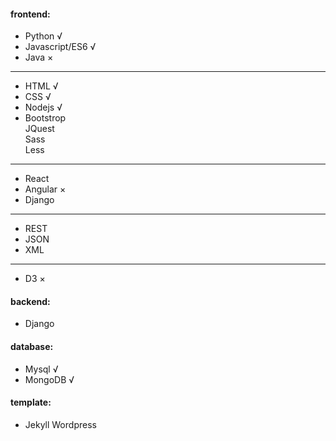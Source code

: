 #### frontend: 
 * Python             √
 * Javascript/ES6     √  
 * Java               ×
 ---
 * HTML               √    
 * CSS                √     
 * Nodejs             √ 
 * Bootstrop     
   JQuest   
   Sass     
   Less    
 ---
 * React   
 * Angular            ×
 * Django 
 ---  
 * REST
 * JSON
 * XML
 ---   
 * D3                 ×
             

#### backend: 
 * Django

#### database:
 * Mysql              √
 * MongoDB            √

#### template: 
 * Jekyll Wordpress
